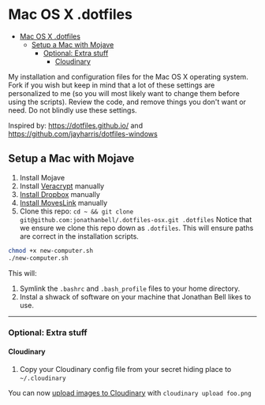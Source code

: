 # Mac OS X .dotfiles

<!-- TOC -->

- [Mac OS X .dotfiles](#mac-os-x-dotfiles)
  - [Setup a Mac with Mojave](#setup-a-mac-with-mojave)
    - [Optional: Extra stuff](#optional-extra-stuff)
      - [Cloudinary](#cloudinary)

<!-- /TOC -->

My installation and configuration files for the Mac OS X operating system. Fork if you wish but keep in mind that a lot of these settings are personalized to me (so you will most likely want to change them before using the scripts). Review the code, and remove things you don't want or need. Do not blindly use these settings.

Inspired by: <https://dotfiles.github.io/> and <https://github.com/jayharris/dotfiles-windows>

## Setup a Mac with Mojave

1. Install Mojave
2. Install [Veracrypt](https://www.veracrypt.fr/en/Downloads.html) manually
3. [Install Dropbox](https://www.dropbox.com/install) manually
4. [Install MovesLink](http://www.movescount.com/connect/download?type=moveslink) manually
5. Clone this repo: `cd ~ && git clone git@github.com:jonathanbell/.dotfiles-osx.git .dotfiles` Notice that we ensure we clone this repo down as `.dotfiles`. This will ensure paths are correct in the installation scripts.

```bash
chmod +x new-computer.sh
./new-computer.sh
```

This will:

1. Symlink the `.bashrc` and `.bash_profile` files to your home directory.
2. Instal a shwack of software on your machine that Jonathan Bell likes to use.

---

### Optional: Extra stuff

#### Cloudinary

1.  Copy your Cloudinary config file from your secret hiding place to `~/.cloudinary`

You can now [upload images to Cloudinary](https://www.npmjs.com/package/cloudinary-cli#upload) with `cloudinary upload foo.png`
